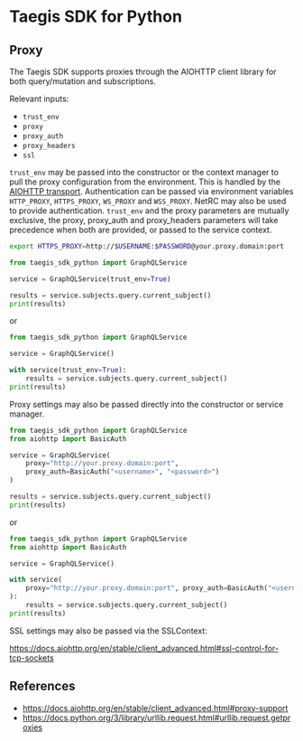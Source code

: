# Taegis SDK for Python

## Proxy

The Taegis SDK supports proxies through the AIOHTTP client library for both query/mutation and subscriptions.

Relevant inputs:

* `trust_env`
* `proxy`
* `proxy_auth`
* `proxy_headers`
* `ssl`

`trust_env` may be passed into the constructor or the context manager to pull the proxy configuration from the environment.  This is handled by the [AIOHTTP transport](https://docs.aiohttp.org/en/stable/client_advanced.html#proxy-support).  Authentication can be passed via environment variables `HTTP_PROXY`, `HTTPS_PROXY`, `WS_PROXY` and `WSS_PROXY`.  NetRC may also be used to provide authentication.  `trust_env` and the proxy parameters are mutually exclusive, the proxy, proxy_auth and proxy_headers parameters will take precedence when both are provided, or passed to the service context.

```bash
export HTTPS_PROXY=http://$USERNAME:$PASSWORD@your.proxy.domain:port
```

```python
from taegis_sdk_python import GraphQLService

service = GraphQLService(trust_env=True)

results = service.subjects.query.current_subject()
print(results)
```

or 

```python
from taegis_sdk_python import GraphQLService

service = GraphQLService()

with service(trust_env=True):
    results = service.subjects.query.current_subject()
print(results)
```

Proxy settings may also be passed directly into the constructor or service manager.

```python
from taegis_sdk_python import GraphQLService
from aiohttp import BasicAuth

service = GraphQLService(
    proxy="http://your.proxy.domain:port",
    proxy_auth=BasicAuth("<username>", "<password>")
)

results = service.subjects.query.current_subject()
print(results)
```

or

```python
from taegis_sdk_python import GraphQLService
from aiohttp import BasicAuth

service = GraphQLService()

with service(
    proxy="http://your.proxy.domain:port", proxy_auth=BasicAuth("<username>", "<password>")
):
    results = service.subjects.query.current_subject()
print(results)
```

SSL settings may also be passed via the SSLContext:

https://docs.aiohttp.org/en/stable/client_advanced.html#ssl-control-for-tcp-sockets



## References

* https://docs.aiohttp.org/en/stable/client_advanced.html#proxy-support
* https://docs.python.org/3/library/urllib.request.html#urllib.request.getproxies
